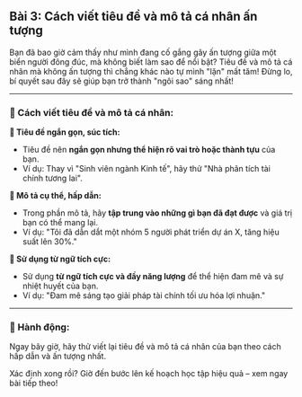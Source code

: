 ## Bài 3: Cách viết tiêu đề và mô tả cá nhân ấn tượng

Bạn đã bao giờ cảm thấy như mình đang cố gắng gây ấn tượng giữa một biển người đông đúc, mà không biết làm sao để nổi bật? Tiêu đề và mô tả cá nhân mà không ấn tượng thì chẳng khác nào tự mình "lặn" mất tăm! Đừng lo, bí quyết sau đây sẽ giúp bạn trở thành "ngôi sao" sáng nhất!

---

### 📌 Cách viết tiêu đề và mô tả cá nhân:

**🔹 Tiêu đề ngắn gọn, súc tích:**
- Tiêu đề nên **ngắn gọn nhưng thể hiện rõ vai trò hoặc thành tựu** của bạn. 
- Ví dụ: Thay vì "Sinh viên ngành Kinh tế", hãy thử "Nhà phân tích tài chính tương lai".

**🔹 Mô tả cụ thể, hấp dẫn:**
- Trong phần mô tả, hãy **tập trung vào những gì bạn đã đạt được** và giá trị bạn có thể mang lại.
- Ví dụ: "Tôi đã dẫn dắt một nhóm 5 người phát triển dự án X, tăng hiệu suất lên 30%."

**🔹 Sử dụng từ ngữ tích cực:**
- Sử dụng **từ ngữ tích cực và đầy năng lượng** để thể hiện đam mê và sự nhiệt huyết của bạn.
- Ví dụ: "Đam mê sáng tạo giải pháp tài chính tối ưu hóa lợi nhuận."

---

### 🚀 Hành động:

Ngay bây giờ, hãy thử viết lại tiêu đề và mô tả cá nhân của bạn theo cách hấp dẫn và ấn tượng nhất.

Xác định xong rồi? Giờ đến bước lên kế hoạch học tập hiệu quả – xem ngay bài tiếp theo!